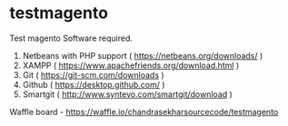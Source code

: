 # testmagento
Test magento
Software required.
1. Netbeans with PHP support ( https://netbeans.org/downloads/ )
2. XAMPP ( https://www.apachefriends.org/download.html )
3. Git ( https://git-scm.com/downloads )
4. Github ( https://desktop.github.com/ )
5. Smartgit ( http://www.syntevo.com/smartgit/download )

Waffle board - https://waffle.io/chandrasekharsourcecode/testmagento
